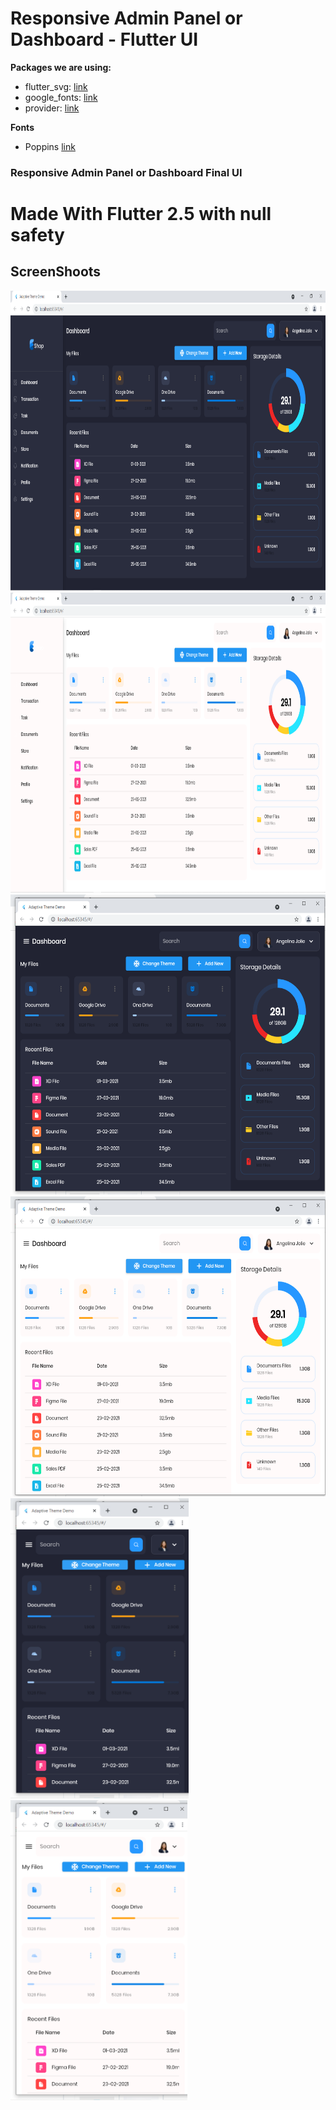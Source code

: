 # Responsive Admin Panel or Dashboard - Flutter UI

**Packages we are using:**

- flutter_svg: [link](https://pub.dev/packages/flutter_svg)
- google_fonts: [link](https://pub.dev/packages/google_fonts)
- provider: [link](https://pub.dev/packages/provider)

**Fonts**

- Poppins [link](https://fonts.google.com/specimen/Poppins)

### Responsive Admin Panel or Dashboard Final UI


# Made With Flutter 2.5 with null safety

## ScreenShoots

<img height="480px" src="Screenshots/desk_dark.png">
<img height="480px" src="Screenshots/desk_light.png">
<img height="480px" src="Screenshots/tab_dark.png">
<img height="480px" src="Screenshots/tab_light.png">
<img height="480px" src="Screenshots/mob_dark.png">
<img height="480px" src="Screenshots/mob_light.png">
